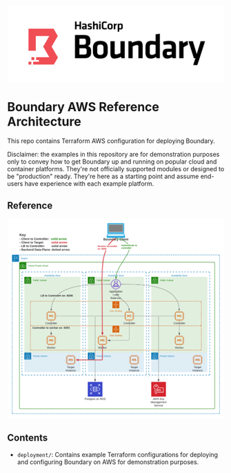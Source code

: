![](boundary.png)
# Boundary AWS Reference Architecture
This repo contains Terraform AWS configuration for deploying Boundary.

Disclaimer: the examples in this repository are for demonstration purposes only to convey how to get Boundary up and running
on popular cloud and container platforms. They're not officially supported modules or designed to be "production" ready. They're
here as a starting point and assume end-users have experience with each example platform.

## Reference
![](arch.png)

## Contents
- `deployment/`: Contains example Terraform configurations for deploying and configuring Boundary on AWS for demonstration purposes.
